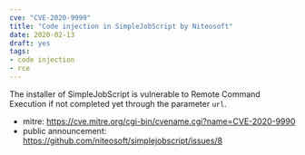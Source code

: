 ```yaml
---
cve: "CVE-2020-9999"
title: "Code injection in SimpleJobScript by Niteosoft"
date: 2020-02-13
draft: yes
tags:
- code injection
- rce
---
```

The installer of SimpleJobScript is vulnerable to Remote Command Execution if not completed yet through the parameter `url`.

- mitre: https://cve.mitre.org/cgi-bin/cvename.cgi?name=CVE-2020-9990
- public announcement: https://github.com/niteosoft/simplejobscript/issues/8
